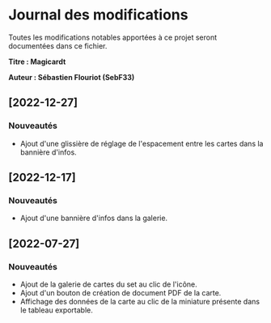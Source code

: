 
# Journal des modifications
Toutes les modifications notables apportées à ce projet seront documentées dans ce fichier.

**Titre : Magicardt**

**Auteur : Sébastien Flouriot (SebF33)**

## [2022-12-27]

### Nouveautés
- Ajout d'une glissière de réglage de l'espacement entre les cartes dans la bannière d'infos.

## [2022-12-17]

### Nouveautés
- Ajout d'une bannière d'infos dans la galerie.

## [2022-07-27]

### Nouveautés
- Ajout de la galerie de cartes du set au clic de l'icône.
- Ajout d'un bouton de création de document PDF de la carte.
- Affichage des données de la carte au clic de la miniature présente dans le tableau exportable.